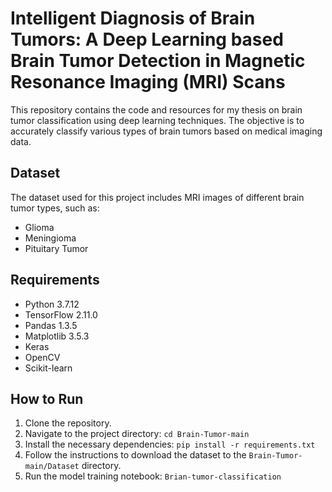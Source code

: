 # Intelligent Diagnosis of Brain Tumors: A Deep Learning based Brain Tumor Detection in Magnetic Resonance Imaging (MRI) Scans

This repository contains the code and resources for my thesis on brain tumor classification using deep learning techniques. The objective is to accurately classify various types of brain tumors based on medical imaging data.

## Dataset

The dataset used for this project includes MRI images of different brain tumor types, such as:
- Glioma
- Meningioma
- Pituitary Tumor

## Requirements

- Python 3.7.12
- TensorFlow 2.11.0
- Pandas 1.3.5
- Matplotlib 3.5.3
- Keras
- OpenCV
- Scikit-learn

## How to Run

1. Clone the repository.
2. Navigate to the project directory: `cd Brain-Tumor-main`
3. Install the necessary dependencies: `pip install -r requirements.txt`
4. Follow the instructions to download the dataset to the `Brain-Tumor-main/Dataset` directory.
5. Run the model training notebook: `Brian-tumor-classification`

